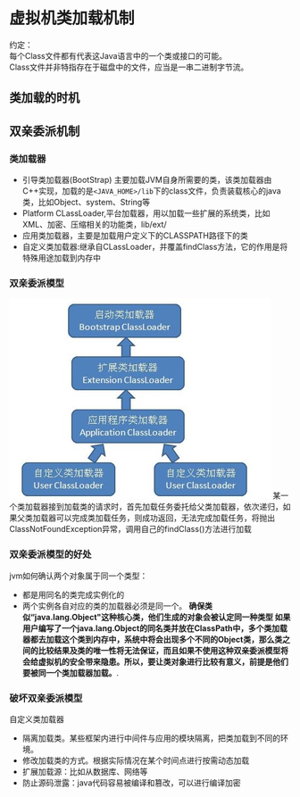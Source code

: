 # 虚拟机类加载机制
约定：  
每个Class文件都有代表这Java语言中的一个类或接口的可能。  
Class文件并非特指存在于磁盘中的文件，应当是一串二进制字节流。 

## 类加载的时机

## 双亲委派机制

### 类加载器
* 引导类加载器(BootStrap)
  主要加载JVM自身所需要的类，该类加载器由C++实现，加载的是`<JAVA_HOME>/lib`下的class文件，负责装载核心的java类，比如Object、system、String等
* Platform CLassLoader,平台加载器，用以加载一些扩展的系统类，比如XML、加密、压缩相关的功能类，lib/ext/
* 应用类加载器，主要是加载用户定义下的CLASSPATH路径下的类
* 自定义类加载器:继承自CLassLoader，并覆盖findClass方法，它的作用是将特殊用途加载到内存中

### 双亲委派模型

![](img/classloader-1.jpg)
某一个类加载器接到加载类的请求时，首先加载任务委托给父类加载器，依次递归，如果父类加载器可以完成类加载任务，则成功返回，无法完成加载任务，将抛出ClassNotFoundException异常，调用自己的findClass()方法进行加载

### 双亲委派模型的好处
jvm如何确认两个对象属于同一个类型：
* 都是用同名的类完成实例化的
* 两个实例各自对应的类的加载器必须是同一个。
<strong>确保类似“java.lang.Object"这种核心类，他们生成的对象会被认定同一种类型
如果用户编写了一个java.lang.Object的同名类并放在ClassPath中，多个类加载器都去加载这个类到内存中，系统中将会出现多个不同的Object类，那么类之间的比较结果及类的唯一性将无法保证，而且如果不使用这种双亲委派模型将会给虚拟机的安全带来隐患。所以，要让类对象进行比较有意义，前提是他们要被同一个类加载器加载。</strong>.

### 破坏双亲委派模型
自定义类加载器
* 隔离加载类。某些框架内进行中间件与应用的模块隔离，把类加载到不同的环境。
* 修改加载类的方式。根据实际情况在某个时间点进行按需动态加载
* 扩展加载源：比如从数据库、网络等
* 防止源码泄露：java代码容易被编译和篡改，可以进行编译加密